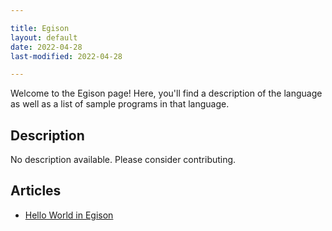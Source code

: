 ```yaml
---

title: Egison
layout: default
date: 2022-04-28
last-modified: 2022-04-28

---
```


Welcome to the Egison page! Here, you'll find a description of the language as well as a list of sample programs in that language.

## Description

No description available. Please consider contributing.

## Articles

- [Hello World in Egison](https://sampleprograms.io/projects/hello-world/egison)